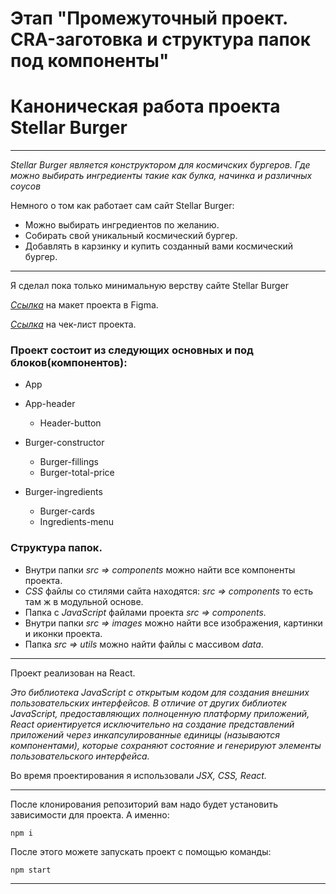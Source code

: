 # Этап "Промежуточный проект. CRA-заготовка и структура папок под компоненты"
# Каноническая работа проекта Stellar Burger 
---
*Stellar Burger является конструктором для космичских бургеров. Где можно выбирать ингредиенты такие как булка, начинка и различных соусов*

Немного о том как работает сам сайт Stellar Burger:

* Можно выбирать ингредиентов по желанию.
* Собирать свой уникальный космический бургер.
* Добавлять в карзинку и купить созданный вами космический бургер.
---
Я сделал пока только минимальную верству сайте Stellar Burger

*[Ссылка](https://www.figma.com/file/ocw9a6hNGeAejl4F3G9fp8/React-_-%D0%9F%D1%80%D0%BE%D0%B5%D0%BA%D1%82%D0%BD%D1%8B%D0%B5-%D0%B7%D0%B0%D0%B4%D0%B0%D1%87%D0%B8-(3-%D0%BC%D0%B5%D1%81%D1%8F%D1%86%D0%B0)_external_link?node-id=253%3A1053&mode=dev)* на макет проекта в Figma.

*[Ссылка](https://code.s3.yandex.net/web-plus/checklists/checklist_pdf/checklist_7.pdf)* на чек-лист проекта.

### Проект состоит из следующих основных и под блоков(компонентов):

- App

- App-header
    - Header-button

- Burger-constructor
    - Burger-fillings
    - Burger-total-price

- Burger-ingredients
    - Burger-cards
    - Ingredients-menu

### Структура папок.

- Внутри папки *src* *=>* *components* можно найти все компоненты проекта.
- *CSS* файлы со cтилями сайта находятся: *src* *=>* *components* то есть там ж в модульной основе.
- Папка c *JavaScript* файлами проекта *src* *=>* *components.*
- Внутри папки *src* *=>* *images* можно найти все изображения, картинки и иконки проекта.
- Папка *src* *=>* *utils* можно найти файлы с массивом *data*.

---

Проект реализован на React.

*Это библиотека JavaScript с открытым кодом для создания внешних пользовательских интерфейсов. В отличие от других библиотек JavaScript, предоставляющих полноценную платформу приложений, React ориентируется исключительно на создание представлений приложений через инкапсулированные единицы (называются компонентами), которые сохраняют состояние и генерируют элементы пользовательского интерфейса.*



Во время проектирования я использовали  *JSX,* *CSS,* *React.*

---

После клонирования репозиторий вам надо будет установить зависимости для проекта. А именно:

    npm i

После этого можете запускать проект с помощью команды:

    npm start

---